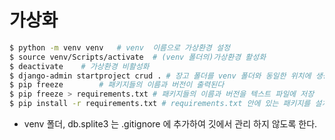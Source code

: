 # 가상화

```bash
$ python -m venv venv	# venv  이름으로 가상환경 설정
$ source venv/Scripts/activate	# (venv 폴더의)가상환경 활성화
$ deactivate	# 가상환경 비활성화
$ django-admin startproject crud . # 장고 폴더를 venv 폴더와 동일한 위치에 생성
$ pip freeze 		# 패키지들의 이름과 버전이 출력된다
$ pip freeze > requirements.txt	# 패키지들의 이름과 버전을 텍스트 파일에 저장
$ pip install -r requirements.txt # requirements.txt 안에 있는 패키지를 설치해라

```

- venv 폴더, db.splite3 는 .gitignore 에 추가하여 깃에서 관리 하지 않도록 한다.